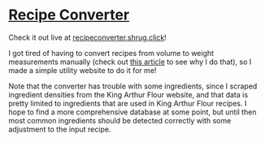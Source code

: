 # [Recipe Converter](https://recipeconverter.shrug.click)

Check it out live at [recipeconverter.shrug.click](https://recipeconverter.shrug.click)!

I got tired of having to convert recipes from volume to weight measurements manually (check out [this article](https://www.seriouseats.com/how-to-measure-wet-dry-ingredients-for-baking-accurately-best-method#toc-measuring-by-weight-just-do-it) to see why I do that), so I made a simple utility website to do it for me!

Note that the converter has trouble with some ingredients, since I scraped ingredient densities from the King Arthur Flour website, and that data is pretty limited to ingredients that are used in King Arthur Flour recipes. I hope to find a more comprehensive database at some point, but until then most common ingredients should be detected correctly with some adjustment to the input recipe.